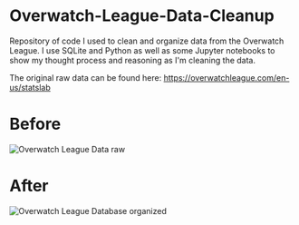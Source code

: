 # Overwatch-League-Data-Cleanup
Repository of code I used to clean and organize data from the Overwatch League. I use SQLite and Python as well as some Jupyter notebooks to show my thought process and reasoning as I'm cleaning the data.

The original raw data can be found here: https://overwatchleague.com/en-us/statslab

# Before
![Overwatch League Data raw](https://user-images.githubusercontent.com/97869630/152226888-bdc4aa8b-30c1-4126-bbae-a083f2b9c8ba.PNG)


# After
![Overwatch League Database organized](https://user-images.githubusercontent.com/97869630/152226373-6d772c72-7387-428f-b2d7-47a697f7fd1b.PNG)
